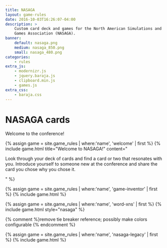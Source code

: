 ```yaml
---
title: NASAGA
layout: game-rules
date: 2016-10-03T16:26:07-04:00
description: >
    Custom card deck and games for the North American Simulations and
    Games Association (NASAGA).
banner:
    default: nasaga.png
    medium: nasaga_850.png
    small: nasaga_480.png
categories:
    - rules
extra_js:
    - modernizr.js
    - jquery.baraja.js
    - clipboard.min.js
    - games.js
extra_css:
    - baraja.css
---
```



<h1 class="page-heading">NASAGA cards</h1>

<div>
    <p>Welcome to the conference!</p>
</div>

<!-- Welcome -->
{% assign game = site.game_rules | where:'name', 'welcome' | first %}
 {% include game.html title="Welcome to NASAGA!" content="<p>Look through your deck of cards and find a card or two that resonates with you. Introduce yourself to someone new at the conference and share the card you chose why you chose it.</p>" %}

<!-- Game Inventor -->
{% assign game = site.game_rules | where:'name', 'game-inventor' | first %}
 {% include game.html %}

<!-- Word Connections -->
{% assign game = site.game_rules | where:'name', 'word-xns' | first %}
 {% include game.html style="nasaga" %}

{% comment %}remove tie breaker reference; possibly make colors configurable {% endcomment %}

<!-- nasaga legacy -->
{% assign game = site.game_rules | where:'name', 'nasaga-legacy' | first %}
 {% include game.html %}

